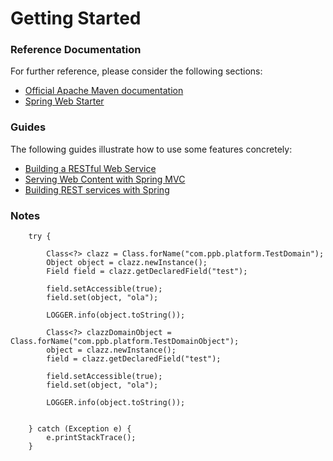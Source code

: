 # Getting Started

### Reference Documentation
For further reference, please consider the following sections:

* [Official Apache Maven documentation](https://maven.apache.org/guides/index.html)
* [Spring Web Starter](https://docs.spring.io/spring-boot/docs/{bootVersion}/reference/htmlsingle/#boot-features-developing-web-applications)

### Guides
The following guides illustrate how to use some features concretely:

* [Building a RESTful Web Service](https://spring.io/guides/gs/rest-service/)
* [Serving Web Content with Spring MVC](https://spring.io/guides/gs/serving-web-content/)
* [Building REST services with Spring](https://spring.io/guides/tutorials/bookmarks/)

### Notes

        try {

            Class<?> clazz = Class.forName("com.ppb.platform.TestDomain");
            Object object = clazz.newInstance();
            Field field = clazz.getDeclaredField("test");

            field.setAccessible(true);
            field.set(object, "ola");

            LOGGER.info(object.toString());

            Class<?> clazzDomainObject = Class.forName("com.ppb.platform.TestDomainObject");
            object = clazz.newInstance();
            field = clazz.getDeclaredField("test");

            field.setAccessible(true);
            field.set(object, "ola");

            LOGGER.info(object.toString());


        } catch (Exception e) {
            e.printStackTrace();
        }
